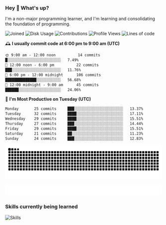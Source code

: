 ### Hey :wave: What's up?

I'm a non-major programming learner, and I'm learning and consolidating the foundation of programming.

<!--START_SECTION:waka-->
![Joined](http://img.shields.io/badge/Joined-8%20years%20ago-6D67E4?style=flat&labelColor=453C67)
![Disk Usage](http://img.shields.io/badge/Github%27s%20Storage-603.4%20MB-FD841F?style=flat&labelColor=E14D2A)
![Contributions](http://img.shields.io/badge/Contributions%20in%202024-208-7DCE13?style=flat&labelColor=2B7A0B)
![Profile Views](http://img.shields.io/badge/Profile%20Views-0-3AB4F2?style=flat&labelColor=0078AA)
![Lines of code](https://img.shields.io/badge/Lines%20of%20code-2%20Million%20Lines%20of%20code-FF8B8B?style=flat&labelColor=EB4747)

🕰️ **I usually commit code at 6:00 pm to 9:00 am (UTC)** 

```text
🌞 9:00 am - 12:00 noon          14 commits     █░░░░░░░░░░░░░░░░░░░░░░░░   7.49% 
🌆 12:00 noon - 6:00 pm          22 commits     ███░░░░░░░░░░░░░░░░░░░░░░   11.76% 
🌃 6:00 pm - 12:00 midnight      106 commits    ██████████████░░░░░░░░░░░   56.68% 
🌙 12:00 midnight - 9:00 am      45 commits     ██████░░░░░░░░░░░░░░░░░░░   24.06%
```
📅 **I'm Most Productive on Tuesday (UTC)** 

```text
Monday       25 commits     ███░░░░░░░░░░░░░░░░░░░░░░   13.37% 
Tuesday      32 commits     ████░░░░░░░░░░░░░░░░░░░░░   17.11% 
Wednesday    29 commits     ████░░░░░░░░░░░░░░░░░░░░░   15.51% 
Thursday     27 commits     ███░░░░░░░░░░░░░░░░░░░░░░   14.44% 
Friday       29 commits     ████░░░░░░░░░░░░░░░░░░░░░   15.51% 
Saturday     21 commits     ██░░░░░░░░░░░░░░░░░░░░░░░   11.23% 
Sunday       24 commits     ███░░░░░░░░░░░░░░░░░░░░░░   12.83%
```

<!--END_SECTION:waka-->

![Snake animation](https://raw.githubusercontent.com/dirname/dirname/output/snake.svg)

![metrics](github-metrics.svg)

### Skills currently being learned

![Skills](https://skillicons.dev/icons?i=linux,rust,go,solidity,typescript,bash,git,postgres,mysql,redis,mongo,docker,kubernetes,grafana,prometheus)
